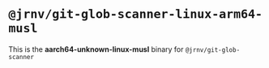 # `@jrnv/git-glob-scanner-linux-arm64-musl`

This is the **aarch64-unknown-linux-musl** binary for `@jrnv/git-glob-scanner`
